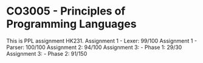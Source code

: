 # CO3005 - Principles of Programming Languages
This is PPL assignment HK231.
Assignment 1 - Lexer: 99/100
Assignment 1 - Parser: 100/100
Assignment 2: 94/100
Assignment 3: - Phase 1: 29/30
Assignment 3: - Phase 2: 91/150
